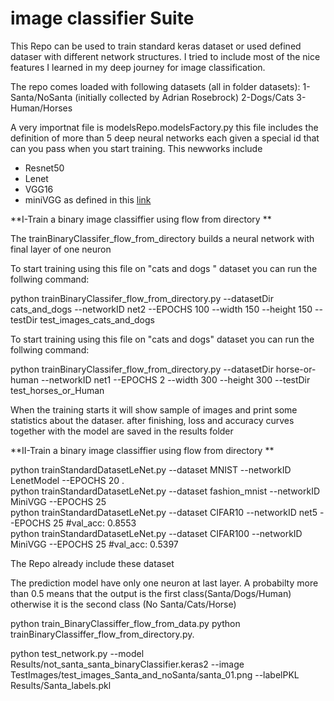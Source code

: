 ﻿# image classifier Suite


This Repo can be used to train standard keras dataset  or used defined dataser with different network structures. I tried  to include most of the nice features I learned in my deep journey for image classification.

The repo comes loaded with following datasets (all in folder datasets):
1-Santa/NoSanta     (initially collected  by  Adrian Rosebrock) 
2-Dogs/Cats
3-Human/Horses

A very importnat file is modelsRepo.modelsFactory.py this file includes the definition of more than 5 deep neural networks  each given a special id that can you pass when you start training. This newworks include 

 - Resnet50   
 - Lenet
 - VGG16  
 - miniVGG as defined  in this [link](https://www.pyimagesearch.com/2019/02/11/fashion-mnist-with-keras-and-deep-learning)

**I-Train a binary image classiffier using flow from directory **

The 
trainBinaryClassifer_flow_from_directory builds a neural network with final layer of one neuron

To start  training  using this file on "cats and dogs " dataset you can run the follwing command:

python trainBinaryClassifer_flow_from_directory.py  --datasetDir cats_and_dogs --networkID net2  --EPOCHS 100  --width  150 --height  150 --testDir test_images_cats_and_dogs

To start  training  using this file on "cats and dogs" dataset you can run the follwing command:

python trainBinaryClassifer_flow_from_directory.py  --datasetDir horse-or-human --networkID net1  --EPOCHS 2  --width  300 --height  300 --testDir test_horses_or_Human

When the training starts it will show sample of images and print some statistics about the dataser. after finishing, loss and accuracy curves  together with the model are saved in the results folder 

**II-Train a binary image classiffier using flow from directory **


python trainStandardDatasetLeNet.py --dataset MNIST  --networkID  LenetModel --EPOCHS 20 .  <br />
python trainStandardDatasetLeNet.py  --dataset fashion_mnist --networkID MiniVGG --EPOCHS 25  <br />
python trainStandardDatasetLeNet.py  --dataset CIFAR10 --networkID net5  --EPOCHS 25    #val_acc: 0.8553  <br />
python trainStandardDatasetLeNet.py  --dataset CIFAR100 --networkID MiniVGG  --EPOCHS 25  #val_acc: 0.5397  <br />


The Repo already include these dataset




The prediction model have only one neuron at last layer. A probabilty more than 0.5 means that the output is the first class(Santa/Dogs/Human) otherwise it is the second class (No Santa/Cats/Horse)


python train_BinaryClassiffer_flow_from_data.py
python trainBinaryClassiffer_flow_from_directory.py.   


python test_network.py --model Results/not_santa_santa_binaryClassifier.keras2  --image TestImages/test_images_Santa_and_noSanta/santa_01.png --labelPKL Results/Santa_labels.pkl

